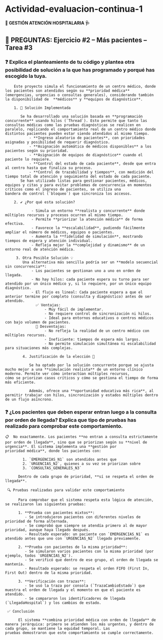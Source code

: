 # **Actividad-evaluacion-continua-1**
**🏥 GESTIÓN ATENCIÓN HOSPITALARIA 🩺**

## 🧠 PREGUNTAS: Ejercicio #2 – Más pacientes – Tarea #3

### ❓ Explica el planteamiento de tu código y plantea otra posibilidad de solución a la que has programado y porqué has escogido la tuya.
    
        Este proyecto simula el funcionamiento de un centro médico, donde los pacientes son atendidos según su **prioridad médica** (emergencias, urgencias o consultas generales), considerando también la disponibilidad de  **médicos** y **equipos de diagnóstico**.
                
        1. 🔧 Solución Implementada

           Se ha desarrollado una solución basada en **programación concurrente** usando hilos (`Thread`). Esto permite que tanto las consultas médicas como las pruebas diagnósticas se realicen en            paralelo, replicando el comportamiento real de un centro médico donde distintos pacientes pueden estar siendo atendidos al mismo tiempo.
               - **Ingreso aleatorio de pacientes**, con prioridades asignadas y posibilidad de requerir diagnóstico.
               - **Asignación automática de médicos disponibles** a los pacientes según su prioridad.
               - **Asignación de equipos de diagnóstico** cuando el paciente lo requiere.
               - **Control del estado de cada paciente**, desde que entra al centro hasta que finaliza su proceso.
               - **Control de trazabilidad y tiempos**, con medición del tiempo total de atención y seguimiento del estado de cada paciente.
           Se han utilizado listas para gestionar pacientes, médicos, equipos y citas y para evitar problemas de concurrencia en momentos críticos como el ingreso de pacientes, se utiliza una                 bandera de control (`bloqueo`) que sincroniza los accesos.
        
        2. ✔️ ¿Por qué esta solución?

                - Simula un entorno **realista y concurrente** donde múltiples recursos y procesos ocurren al mismo tiempo.
                - Permite **priorizar la atención médica** de forma efectiva.
                - Favorece la **escalabilidad**, pudiendo fácilmente ampliar el número de médicos, equipos o pacientes.
                - Aumenta la **fidelidad de simulación**, mostrando tiempos de espera y atención individual.
                - Refleja mejor la **complejidad y dinamismo** de un entorno real de atención médica.
         
         3. Otra Posible Solución 💡
            Una alternativa más sencilla podría ser un **modelo secuencial sin concurrencia**:
                - Los pacientes se gestionan uno a uno en orden de llegada.
                - No hay hilos: cada paciente espera su turno para ser atendido por un único médico y, si lo requiere, por un único equipo diagnóstico.
                - El flujo es lineal: Cada paciente espera a que el anterior termine por completo (consulta y diagnóstico) antes de ser atendido.
                  ✅ Ventajas:    
                      - Muy fácil de implementar.
                      - No requiere control de sincronización ni hilos.
                      - Ideal para entornos educativos o centros médicos con bajo volumen de pacientes.
                  📌 Desventajas:  
                      - No refleja la realidad de un centro médico con múltiples recursos.
                      - Ineficiente: tiempos de espera más largos.
                      - No permite simulación simultánea ni escalabilidad para situaciones más complejas.

            4. Justificación de la elección 💭

               Se ha optado por la solución concurrente porque se ajusta mucho mejor a una **simulación realista** de un entorno clínico moderno. Permite ver cómo interactúan múltiples recursos,                  cómo se priorizan casos críticos y cómo se gestiona el tiempo de forma más eficiente.
                
               Además, ofrece una **oportunidad educativa más rica**, al permitir trabajar con hilos, sincronización y estados múltiples dentro de un flujo asíncrono.

### ❓ ¿Los pacientes que deben esperar entran luego a la consulta por orden de llegada? Explica que tipo de pruebas has realizado para comprobar este comportamiento. 

    📋  No exactamente. Los pacientes **no entran a consulta estrictamente por orden de llegada**, sino que se priorizan según su **nivel de urgencia**. El sistema implementa una **gestión por            prioridad médica**, donde los pacientes con:

            1. `EMERGENCIAS_N1` son atendidos antes que
            2. `URGENCIAS_N2`, quienes a su vez se priorizan sobre
            3. `CONSULTAS_GENERALES_N3`

          Dentro de cada grupo de prioridad, **sí se respeta el orden de llegada**.

     🔍 Pruebas realizadas para validar este comportamiento

          Para comprobar que el sistema respeta esta lógica de atención, se realizaron las siguientes pruebas:

          1. **Prueba con pacientes mixtos**:
             - Se introdujeron pacientes con diferentes niveles de prioridad de forma alternada.
             - Se comprobó que siempre se atendía primero al de mayor prioridad, aunque haya llegado después.
             - Resultado esperado: un paciente con `EMERGENCIAS_N1` es atendido antes que uno con `URGENCIAS_N2` llegado previamente.

          2. **Prueba con pacientes de la misma prioridad**:
             - Se simularon varios pacientes con la misma prioridad (por ejemplo, todos `URGENCIAS_N2`).
             - Se verificó que dentro de ese grupo, el orden de llegada se mantenía.
             - Resultado esperado: se respeta el orden FIFO (First In, First Out) dentro de la misma prioridad.
          
          3. **Verificación con trazas**:
             - Se usó la traza por consola (`TrazaCambioEstado`) que muestra el orden de llegada y el momento en que el paciente es atendido.
             - Se compararon los identificadores de llegada (`LlegadaHospital`) y los cambios de estado.

     ✅ Conclusión

          El sistema **combina prioridad médica con orden de llegada** de manera jerárquica: primero se atienden los más urgentes, y dentro de cada grupo, se mantiene la equidad temporal. Las                pruebas demostraron que este comportamiento se cumple correctamente.




                      
       
